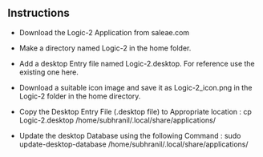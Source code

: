 ## Instructions ##

- Download the Logic-2 Application from saleae.com

- Make a directory named Logic-2 in the home folder.

- Add a desktop Entry file named Logic-2.desktop. For reference use the existing one here.

- Download a suitable icon image and save it as Logic-2_icon.png in the Logic-2 folder in the home directory.

- Copy the Desktop Entry File (.desktop file) to Appropriate location :
    cp Logic-2.desktop /home/subhranil/.local/share/applications/

- Update the desktop Database using the following Command :
    sudo update-desktop-database /home/subhranil/.local/share/applications/

